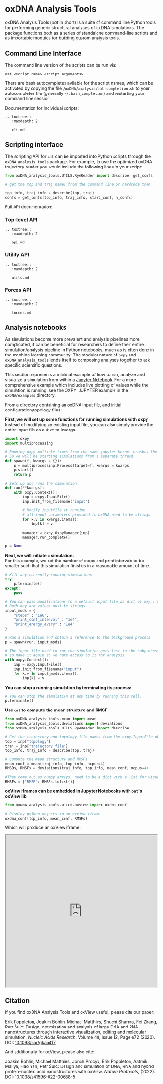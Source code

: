 # oxDNA Analysis Tools

oxDNA Analysis Tools (*oat* in short) is a suite of command line Python tools for performing generic structural analyses of oxDNA simulations. The package functions both as a series of standalone command-line scripts and as importable modules for building custom analysis tools.

## Command Line Interface

The command line version of the scripts can be run via:
```
oat <script name> <script arguments>
```

There are bash autocompletes avilable for the script names, which can be activated by copying the file `/oxDNA/analysis/oat-completion.sh` to your autocompletes file (generally `~/.bash_completion`) and restarting your command line session.

Documentation for individual scripts:

```{eval-rst}
.. toctree::
   :maxdepth: 2

   cli.md
```

## Scripting interface

The scripting API for `oat` can be imported into Python scripts through the `oxDNA_analysis_tools` package.  For example, to use the optimized oxDNA trajectory reader you would include the following lines in your script:

```python
from oxDNA_analysis_tools.UTILS.RyeReader import describe, get_confs

# get the top and traj names from the command line or hardcode them

top_info, traj_info = describe(top, traj)
confs = get_confs(top_info, traj_info, start_conf, n_confs)
```

Full API documentation:

### Top-level API

```{eval-rst}
.. toctree::
   :maxdepth: 2
   
   api.md
```

### Utility API
```{eval-rst}
.. toctree::
   :maxdepth: 2

   utils.md
```

### Forces API
```{eval-rst}
.. toctree::
   :maxdepth: 2

   forces.md
```

## Analysis notebooks
As simulations become more prevalent and analysis pipelines more complicated, it can be beneficial for researchers to define their entire simulation/analysis pipeline in Python notebooks, much as is often done in the machine learning community.  The modular nature of `oxpy` and `oxDNA_analysis_tools` lends itself to composing analyses together to ask specific scientific questions.

This section represents a minimal example of how to run, analyze and visualize a simulation from within a [Jupyter Notebook](https://jupyter.org/).  For a more comprehensive example which includes live plotting of values while the simulation is running, see the [OXPY_JUPYTER](https://github.com/lorenzo-rovigatti/oxDNA/blob/master/examples/OXPY_Jupyter/literate_sim.ipynb) example in the `oxDNA/examples` directory.

From a directory containing an oxDNA input file, and initial configuration/topology files:

**First, we will set up some functions for running simulations with oxpy**
Instead of modifying an existing input file, you can also simply provide the entire input file as a `dict` to kwargs.
```python
import oxpy
import multiprocessing

# Running oxpy multiple times from the same jupyter kernel crashes the kernel for some reason
# So we will be starting simulations from a separate thread.
def spawn(f, kwargs = {}):
    p = multiprocessing.Process(target=f, kwargs = kwargs)
    p.start()
    return p

# Sets up and runs the simulation
def run(**kwargs):
    with oxpy.Context():
        inp = oxpy.InputFile()
        inp.init_from_filename("input")

        # Modify inputfile at runtime
        # all input parameters provided to oxDNA need to be strings 
        for k,v in kwargs.items(): 
            inp[k] = v
        
        manager = oxpy.OxpyManager(inp)
        manager.run_complete()

p = None
```

**Next, we will initiate a simulation.**  
For this example, we set the number of steps and print intervals to be smaller such that this simulation finishes in a reasonable amount of time.

```python
# Kill any currently running simulations
try:
    p.terminate()
except:
    pass

# You can pass modifications to a default input file as dict of key : value pairs
# Both key and values must be strings
input_mods = {
    "steps" : "1e6",
    "print_conf_interval" : "1e4",
    "print_energy_every" : "1e4"
}

# Run a simulation and obtain a reference to the background process
p = spawn(run, input_mods)

# The input file used to run the simulation gets lost in the subprocess, 
# so make it again so we have access to it for analysis
with oxpy.Context():
    inp = oxpy.InputFile()
    inp.init_from_filename("input")
    for k,v in input_mods.items(): 
        inp[k] = v
```

**You can stop a running simulation by terminating its process:**
```python
# You can stop the simulation at any time by running this cell.
p.terminate()
```

**Use `oat` to compute the mean structure and RMSF**
```python
from oxDNA_analysis_tools.mean import mean
from oxDNA_analysis_tools.deviations import deviations
from oxDNA_analysis_tools.UTILS.RyeReader import describe

# Get the trajectory and topology file names from the oxpy.InputFile object
top = inp["topology"]
traj = inp["trajectory_file"]
top_info, traj_info = describe(top, traj)

# Compute the mean structure and RMSFs
mean_conf = mean(traj_info, top_info, ncpus=4)
RMSDs, RMSFs = deviations(traj_info, top_info, mean_conf, ncpus=4)

#They come out as numpy arrays, need to be a dict with a list for visualization
RMSFs = {"RMSF": RMSFs.tolist()}
```

**oxView iframes can be embedded in Jupyter Notebooks with `oat`'s oxView lib**
```python
from oxDNA_analysis_tools.UTILS.oxview import oxdna_conf

# Display python objects in an oxview iframe
oxdna_conf(top_info, mean_conf, RMSFs)
```

Which will produce an oxView iframe:
<script>
    function handle(){
        inbox_settings = ["Monomer", "Origin"]
        frame_id = "1"
        let t_files = ["../_static/ico.top", "../_static/mean.dat", "../_static/devs.json"];
        let t_blobs = []
        for (let i = 0; i < t_files.length; i++){
            let f = new XMLHttpRequest();
            f.open("GET", t_files[i], false);
            f.onreadystatechange = function () {
                t_blobs.push(new Blob([f.responseText], {type : 'text/plain'}));
            }
            f.send(null)
        }
        let t_ext = ["top", "dat", "json"];
        const frame = document.getElementById('oxview-frame-1');
        frame.contentWindow.postMessage({message : 'iframe_drop',files: t_blobs, ext: t_ext, inbox_settings : inbox_settings}, "https://sulcgroup.github.io/oxdna-viewer/");
    }
</script>

<iframe width="99%" height="500"  src="https://sulcgroup.github.io/oxdna-viewer/" id="oxview-frame-1" onload="handle()"></iframe>


## Citation
If you find oxDNA Analysis Tools and oxView useful, please cite our paper:

Erik Poppleton, Joakim Bohlin, Michael Matthies, Shuchi Sharma, Fei Zhang, Petr Šulc: Design, optimization and analysis of large DNA and RNA nanostructures through interactive visualization, editing and molecular simulation, *Nucleic Acids Research*, Volume 48, Issue 12, Page e72 (2020). DOI: [10.1093/nar/gkaa417](https://doi.org/10.1093/nar/gkaa417)

And additionally for oxView, please also cite:

Joakim Bohlin, Michael Matthies, Jonah Procyk, Erik Poppleton, Aatmik Mallya, Hao Yan, Petr Šulc: Design and simulation of DNA, RNA and hybrid protein–nucleic acid nanostructures with oxView. *Nature Protocols*, (2022). DOI: [10.1038/s41596-022-00688-5](https://doi.org/10.1038/s41596-022-00688-5) 